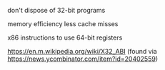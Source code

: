 don't dispose of 32-bit programs

memory efficiency
less cache misses

x86 instructions to use 64-bit registers

https://en.m.wikipedia.org/wiki/X32_ABI    (found via https://news.ycombinator.com/item?id=20402559)

